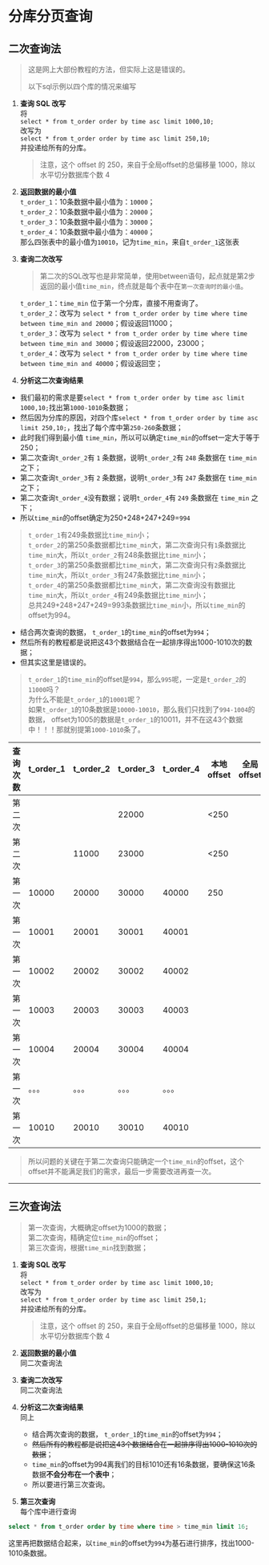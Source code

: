 # 分库分页查询

## 二次查询法
> 这是网上大部份教程的方法，但实际上这是错误的。
>
> 以下sql示例以四个库的情况来编写
1. **查询 SQL 改写**  
   将  
   `select * from t_order order by time asc limit 1000,10;`  
   改写为  
   `select * from t_order order by time asc limit 250,10;`  
   并投递给所有的分库。
   > 注意，这个 offset 的 250，来自于全局offset的总偏移量 1000，除以水平切分数据库个数 4
2. **返回数据的最小值**  
   `t_order_1`：10条数据中最小值为：`10000`；  
   `t_order_2`：10条数据中最小值为：`20000`；  
   `t_order_3`：10条数据中最小值为：`30000`；  
   `t_order_4`：10条数据中最小值为：`40000`；  
   那么四张表中的最小值为`10010`，记为`time_min`，来自`t_order_1`这张表
3. **查询二次改写**
   > 第二次的SQL改写也是非常简单，使用between语句，起点就是第2步返回的最小值`time_min`，终点就是每个表中在`第一次查询时的最小值`。
   
   `t_order_1`：`time_min` 位于第一个分库，直接不用查询了。  
   `t_order_2`：改写为 `select * from t_order order by time where time between time_min and 20000`；假设返回11000；  
   `t_order_3`：改写为 `select * from t_order order by time where time between time_min and 30000`；假设返回22000，23000；  
   `t_order_4`：改写为 `select * from t_order order by time where time between time_min and 40000`；假设返回空；
4. **分析这二次查询结果**
  * 我们最初的需求是要`select * from t_order order by time asc limit 1000,10;`找出第`1000-1010`条数据；
  * 然后因为分库的原因，对四个库`select * from t_order order by time asc limit 250,10;`，找出了每个库中第`250-260`条数据；
  * 此时我们得到最小值 `time_min`，所以可以确定`time_min`的offset一定大于等于250；
  * 第二次查询`t_order_2`有 `1` 条数据，说明`t_order_2`有 `248` 条数据在 `time_min` 之下；
  * 第二次查询`t_order_3`有 `2` 条数据，说明`t_order_3`有 `247` 条数据在 `time_min` 之下；
  * 第二次查询`t_order_4`没有数据；说明`t_order_4`有 `249` 条数据在 `time_min` 之下；
  * 所以`time_min`的offset确定为250+248+247+249=`994`
   > `t_order_1`有249条数据比`time_min`小；  
   > `t_order_2`的第250条数据都比`time_min`大，第二次查询只有`1`条数据比`time_min`大，所以`t_order_2`有248条数据比`time_min`小；  
   > `t_order_3`的第250条数据都比`time_min`大，第二次查询只有`2`条数据比`time_min`大，所以`t_order_3`有247条数据比`time_min`小；  
   > `t_order_4`的第250条数据都比`time_min`大，第二次查询没有数据比`time_min`大，所以`t_order_4`有249条数据比`time_min`小；  
   > 总共249+248+247+249=993条数据比`time_min`小，所以`time_min`的offset为994。
  * 结合两次查询的数据， `t_order_1`的`time_min`的offset为`994`；
  * 然后所有的教程都是说把这43个数据结合在一起排序得出1000-1010次的数据；
  * 但其实这里是错误的。
   > `t_order_1`的`time_min`的offset是`994`，那么`995`呢，一定是`t_order_2`的`11000`吗？  
   > 为什么不能是`t_order_1`的`10001`呢？  
   > 如果`t_order_1`的10条数据是`10000-10010`，那么我们只找到了`994-1004`的数据，
   > offset为1005的数据是`t_order_1`的10011，并不在这43个数据中！！！那就别提第`1000-1010`条了。

| 查询次数 | t_order_1 | t_order_2 | t_order_3 | t_order_4 | 本地offset | 全局offset |
|------|-----------|-----------|-----------|-----------|----------|----------|
| 第二次  |           |           | 22000     |           | <250     |          |
| 第二次  |           | 11000     | 23000     |           | <250     |          |
| 第一次  | 10000     | 20000     | 30000     | 40000     | 250      |          |
| 第一次  | 10001     | 20001     | 30001     | 40001     |          |          |
| 第一次  | 10002     | 20002     | 30002     | 40002     |          |          |
| 第一次  | 10003     | 20003     | 30003     | 40003     |          |          |
| 第一次  | 10004     | 20004     | 30004     | 40004     |          |          |
| 第一次  | 。。。       | 。。。       | 。。。       | 。。。       |          |          |
| 第一次  | 10010     | 20010     | 30010     | 40010     |          |          |

> 所以问题的关键在于第二次查询只能确定一个`time_min`的offset，这个offset并不能满足我们的需求，最后一步需要改进再查一次。


---

## 三次查询法
> 第一次查询，大概确定offset为1000的数据；  
> 第二次查询，精确定位`time_min`的offset；  
> 第三次查询，根据`time_min`找到数据；
1. **查询 SQL 改写**  
   将  
   `select * from t_order order by time asc limit 1000,10;`  
   改写为  
   `select * from t_order order by time asc limit 250,1;`  
   并投递给所有的分库。
   > 注意，这个 offset 的 250，来自于全局offset的总偏移量 1000，除以水平切分数据库个数 4

2. **返回数据的最小值**  
   同二次查询法
3. **查询二次改写**  
   同二次查询法
4. **分析这二次查询结果**  
   同上
   * 结合两次查询的数据， `t_order_1`的`time_min`的offset为`994`；
   * ~~然后所有的教程都是说把这43个数据结合在一起排序得出1000-1010次的数据~~；
   * `time_min`的offset为994离我们的目标1010还有16条数据，要确保这16条数据**不会分布在一个表中**；
   * 所以要进行第三次查询。
5. **第三次查询**  
   每个库中进行查询
```sql
select * from t_order order by time where time > time_min limit 16;
```
这里再把数据结合起来，以`time_min`的offset为`994`为基石进行排序，找出1000-1010条数据。


